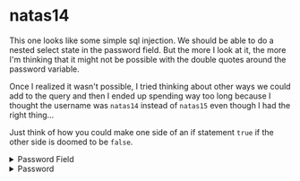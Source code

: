 # natas14

This one looks like some simple sql injection. We should be able to do a nested select state in the password field. But the more I look at it, the more I'm thinking that it might not be possible with the double quotes around the password variable.

Once I realized it wasn't possible, I tried thinking about other ways we could add to the query and then I ended up spending way too long because I thought the username was `natas14` instead of `natas15` even though I had the right thing...

Just think of how you could make one side of an if statement `true` if the other side is doomed to be `false`.

<details>
  <summary>Password Field</summary>
    " or username="natas15
</details>

<details>
  <summary>Password</summary>
    AwWj0w5cvxrZiONgZ9J5stNVkmxdk39J
</details>

